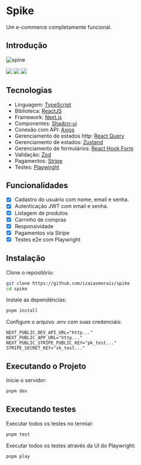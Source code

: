 # Spike

Um e-commerce completamente funcional.

## Introdução

![spine](https://github.com/user-attachments/assets/96e6942e-a246-4853-b1ee-a8ce9fe02959)


 <img src="https://img.shields.io/static/v1?label=STATUS&message=DEVELOPING&color=000&style=for-the-badge"/> <img src="https://img.shields.io/static/v1?label=NODE&message=V20.18.1&color=000&style=for-the-badge"/> <img src="https://img.shields.io/static/v1?label=LICENSE&message=MIT&color=000&style=for-the-badge"/>

## Tecnologias

- Linguagem: [TypeScript](https://www.typescriptlang.org/)
- Biblioteca: [ReactJS](https://react.dev/)
- Framework: [Next.js](https://nextjs.org/)
- Componentes: [Shadcn-ui](https://ui.shadcn.com/)
- Conexão com API: [Axios](https://axios-http.com/docs/intro)
- Gerenciamento de estados http: [React Query](https://tanstack.com/query/latest/docs/framework/react/overview)
- Gerenciamento de estados: [Zustand](https://zustand-demo.pmnd.rs/)
- Gerenciamento de formulários: [React Hook Form](https://www.react-hook-form.com/)
- Validação: [Zod](https://zod.dev/)
- Pagamentos: [Stripe](https://stripe.com/)
- Testes: [Playwirght](https://playwright.dev/)

## Funcionalidades

- [x] Cadastro do usuário com nome, email e senha.
- [x] Autenticação JWT com email e senha.
- [x] Listagem de produtos
- [x] Carrinho de compras
- [x] Responsividade
- [x] Pagamentos via Stripe
- [x] Testes e2e com Playwright

## Instalação

Clone o repositório:

```bash
git clone https://github.com/izaiasmorais/spike
cd spike
```

Instale as dependências:

```bash
pnpm install
```

Configure o arquivo .env com suas credenciais:

```env
NEXT_PUBLIC_DEV_API_URL="http..."
NEXT_PUBLIC_APP_URL="http..."
NEXT_PUBLIC_STRIPE_PUBLIC_KEY="pk_test..."
STRIPE_SECRET_KEY="sk_test..."
```

## Executando o Projeto

Inicie o servidor:

```bash
pnpm dev
```

## Executando testes

Executar todos os testes no termial:

```bash
pnpm test
```

Executar todos os testes através da UI do Playwright:

```bash
pnpm play
```

